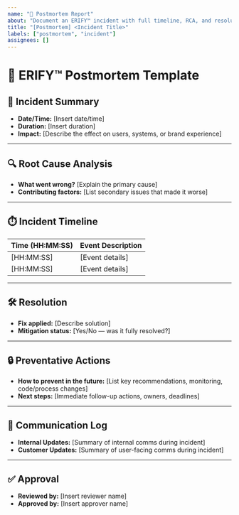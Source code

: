 ```yaml
---
name: "📜 Postmortem Report"
about: "Document an ERIFY™ incident with full timeline, RCA, and resolution"
title: "[Postmortem] <Incident Title>"
labels: ["postmortem", "incident"]
assignees: []
---
```


# 📜 ERIFY™ Postmortem Template

## 📝 Incident Summary
- **Date/Time:** [Insert date/time]
- **Duration:** [Insert duration]
- **Impact:** [Describe the effect on users, systems, or brand experience]

---

## 🔍 Root Cause Analysis
- **What went wrong?**
  [Explain the primary cause]
- **Contributing factors:**
  [List secondary issues that made it worse]

---

## ⏱️ Incident Timeline

| Time (HH:MM:SS) | Event Description |
|-----------------|-------------------|
| [HH:MM:SS]      | [Event details]   |
| [HH:MM:SS]      | [Event details]   |

---

## 🛠️ Resolution
- **Fix applied:** [Describe solution]
- **Mitigation status:** [Yes/No — was it fully resolved?]

---

## 🔒 Preventative Actions
- **How to prevent in the future:**
  [List key recommendations, monitoring, code/process changes]
- **Next steps:**
  [Immediate follow-up actions, owners, deadlines]

---

## 📡 Communication Log
- **Internal Updates:** [Summary of internal comms during incident]
- **Customer Updates:** [Summary of user-facing comms during incident]

---

## ✅ Approval
- **Reviewed by:** [Insert reviewer name]
- **Approved by:** [Insert approver name]